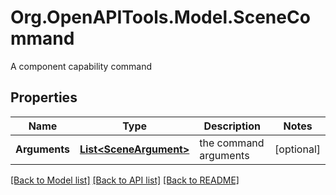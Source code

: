 # Org.OpenAPITools.Model.SceneCommand
A component capability command
## Properties

Name | Type | Description | Notes
------------ | ------------- | ------------- | -------------
**Arguments** | [**List&lt;SceneArgument&gt;**](SceneArgument.md) | the command arguments | [optional] 

[[Back to Model list]](../README.md#documentation-for-models) [[Back to API list]](../README.md#documentation-for-api-endpoints) [[Back to README]](../README.md)


